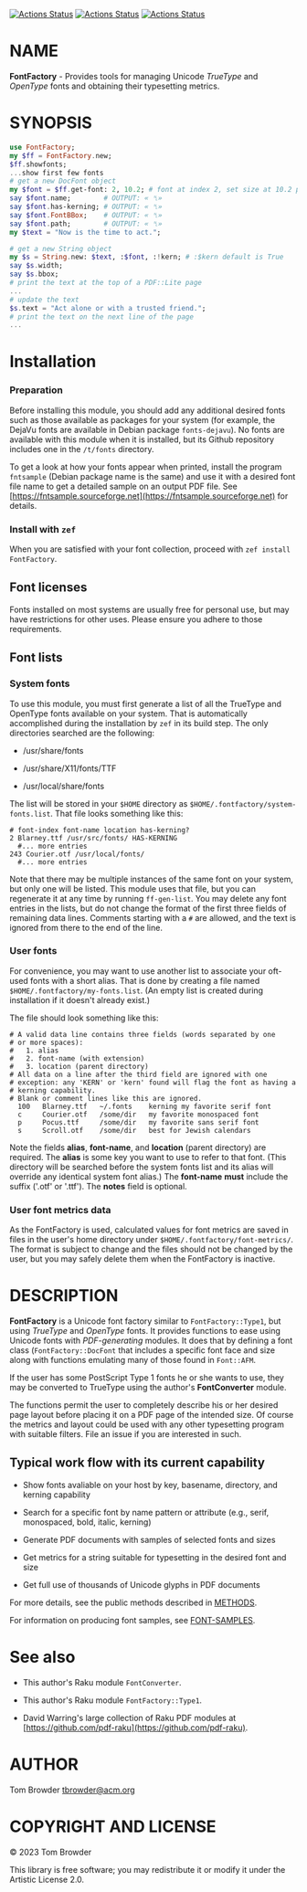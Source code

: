 [![Actions Status](https://github.com/tbrowder/FontFactory/actions/workflows/linux.yml/badge.svg)](https://github.com/tbrowder/FontFactory/actions) [![Actions Status](https://github.com/tbrowder/FontFactory/actions/workflows/macos.yml/badge.svg)](https://github.com/tbrowder/FontFactory/actions) [![Actions Status](https://github.com/tbrowder/FontFactory/actions/workflows/windows.yml/badge.svg)](https://github.com/tbrowder/FontFactory/actions)

NAME
====

**FontFactory** - Provides tools for managing Unicode *TrueType* and *OpenType* fonts and obtaining their typesetting metrics.

SYNOPSIS
========

```raku
use FontFactory;
my $ff = FontFactory.new;
$ff.showfonts;
...show first few fonts
# get a new DocFont object
my $font = $ff.get-font: 2, 10.2; # font at index 2, set size at 10.2 points
say $font.name;        # OUTPUT: « ␤»
say $font.has-kerning; # OUTPUT: « ␤»
say $font.FontBBox;    # OUTPUT: « ␤»
say $font.path;        # OUTPUT: « ␤»
my $text = "Now is the time to act.";

# get a new String object
my $s = String.new: $text, :$font, :!kern; # :$kern default is True
say $s.width;
say $s.bbox;
# print the text at the top of a PDF::Lite page
...
# update the text
$s.text = "Act alone or with a trusted friend.";
# print the text on the next line of the page
...
```

Installation
============

### Preparation

Before installing this module, you should add any additional desired fonts such as those available as packages for your system (for example, the DejaVu fonts are available in Debian package `fonts-dejavu`). No fonts are available with this module when it is installed, but its Github repository includes one in the `/t/fonts` directory.

To get a look at how your fonts appear when printed, install the program `fntsample` (Debian package name is the same) and use it with a desired font file name to get a detailed sample on an output PDF file. See [https://fntsample.sourceforge.net](https://fntsample.sourceforge.net) for details.

### Install with `zef`

When you are satisfied with your font collection, proceed with `zef install FontFactory`.

Font licenses
-------------

Fonts installed on most systems are usually free for personal use, but may have restrictions for other uses. Please ensure you adhere to those requirements.

Font lists
----------

### System fonts

To use this module, you must first generate a list of all the TrueType and OpenType fonts available on your system. That is automatically accomplished during the installation by `zef` in its build step. The only directories searched are the following:

  * /usr/share/fonts

  * /usr/share/X11/fonts/TTF

  * /usr/local/share/fonts

The list will be stored in your `$HOME` directory as `$HOME/.fontfactory/system-fonts.list`. That file looks something like this:

    # font-index font-name location has-kerning?
    2 Blarney.ttf /usr/src/fonts/ HAS-KERNING
      #... more entries
    243 Courier.otf /usr/local/fonts/
      #... more entries

Note that there may be multiple instances of the same font on your system, but only one will be listed. This module uses that file, but you can regenerate it at any time by running `ff-gen-list`. You may delete any font entries in the lists, but do not change the format of the first three fields of remaining data lines. Comments starting with a `#` are allowed, and the text is ignored from there to the end of the line.

### User fonts

For convenience, you may want to use another list to associate your oft-used fonts with a short alias. That is done by creating a file named `$HOME/.fontfactory/my-fonts.list`. (An empty list is created during installation if it doesn't already exist.)

The file should look something like this:

    # A valid data line contains three fields (words separated by one 
    # or more spaces):
    #   1. alias
    #   2. font-name (with extension)
    #   3. location (parent directory)
    # All data on a line after the third field are ignored with one 
    # exception: any 'KERN' or 'kern' found will flag the font as having a 
    # kerning capability.
    # Blank or comment lines like this are ignored.
      100   Blarney.ttf   ~/.fonts    kerning my favorite serif font
      c     Courier.otf   /some/dir   my favorite monospaced font
      p     Pocus.ttf     /some/dir   my favorite sans serif font
      s     Scroll.otf    /some/dir   best for Jewish calendars

Note the fields **alias**, **font-name**, and **location** (parent directory) are required. The **alias** is some key you want to use to refer to that font. (This directory will be searched before the system fonts list and its alias will override any identical system font alias.) The **font-name** **must** include the suffix ('.otf' or '.ttf'). The **notes** field is optional.

### User font metrics data

As the FontFactory is used, calculated values for font metrics are saved in files in the user's home directory under `$HOME/.fontfactory/font-metrics/`. The format is subject to change and the files should not be changed by the user, but you may safely delete them when the FontFactory is inactive.

DESCRIPTION
===========

**FontFactory** is a Unicode font factory similar to `FontFactory::Type1`, but using *TrueType* and *OpenType* fonts. It provides functions to ease using Unicode fonts with *PDF-generating* modules. It does that by defining a font class (`FontFactory::DocFont` that includes a specific font face and size along with functions emulating many of those found in `Font::AFM`.

If the user has some PostScript Type 1 fonts he or she wants to use, they may be converted to TrueType using the author's **FontConverter** module.

The functions permit the user to completely describe his or her desired page layout before placing it on a PDF page of the intended size. Of course the metrics and layout could be used with any other typesetting program with suitable filters. File an issue if you are interested in such.

Typical work flow with its current capability
---------------------------------------------

  * Show fonts avaliable on your host by key, basename, directory, and kerning capability

  * Search for a specific font by name pattern or attribute (e.g., serif, monospaced, bold, italic, kerning)

  * Generate PDF documents with samples of selected fonts and sizes

  * Get metrics for a string suitable for typesetting in the desired font and size

  * Get full use of thousands of Unicode glyphs in PDF documents

For more details, see the public methods described in [METHODS](/METHODS.md).

For information on producing font samples, see [FONT-SAMPLES](/FONT-SAMPLES.md).

See also
========

  * This author's Raku module `FontConverter`.

  * This author's Raku module `FontFactory::Type1`.

  * David Warring's large collection of Raku PDF modules at [https://github.com/pdf-raku](https://github.com/pdf-raku).

AUTHOR
======

Tom Browder <tbrowder@acm.org>

COPYRIGHT AND LICENSE
=====================

© 2023 Tom Browder

This library is free software; you may redistribute it or modify it under the Artistic License 2.0.

